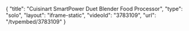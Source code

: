 {
    "title": "Cuisinart SmartPower Duet Blender Food Processor",
    "type": "solo",
    "layout": "iframe-static",
    "videoId": "3783109",
    "url": "\/tvpembed\/3783109"
}